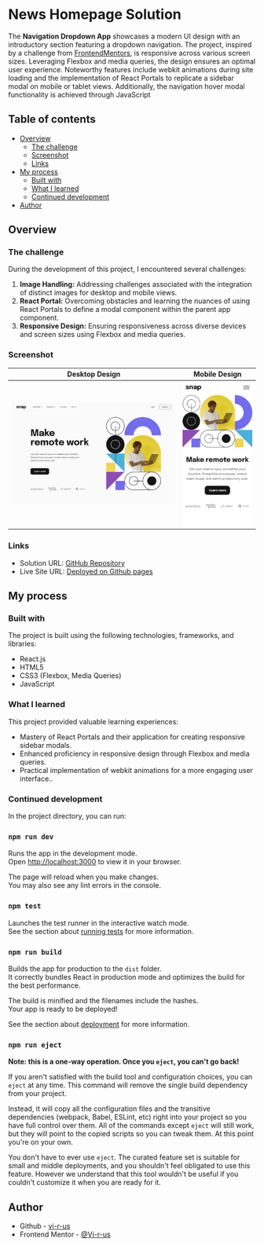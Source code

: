 # News Homepage Solution

The **Navigation Dropdown App** showcases a modern UI design with an introductory section featuring a dropdown navigation. The project, inspired by a challenge from [FrontendMentors](https://www.frontendmentor.io/challenges/intro-section-with-dropdown-navigation-ryaPetHE5), is responsive across various screen sizes. Leveraging Flexbox and media queries, the design ensures an optimal user experience. Noteworthy features include webkit animations during site loading and the implementation of React Portals to replicate a sidebar modal on mobile or tablet views. Additionally, the navigation hover modal functionality is achieved through JavaScript

## Table of contents

- [Overview](#overview)
  - [The challenge](#the-challenge)
  - [Screenshot](#screenshot)
  - [Links](#links)
- [My process](#my-process)
  - [Built with](#built-with)
  - [What I learned](#what-i-learned)
  - [Continued development](#continued-development)
- [Author](#author)

## Overview

### The challenge

During the development of this project, I encountered several challenges:

1. **Image Handling:** Addressing challenges associated with the integration of distinct images for desktop and mobile views.
2. **React Portal:** Overcoming obstacles and learning the nuances of using React Portals to define a modal component within the parent app component.
3. **Responsive Design:** Ensuring responsiveness across diverse devices and screen sizes using Flexbox and media queries.

### Screenshot

|          Desktop Design          |          Mobile Design          |
| :------------------------------: | :-----------------------------: |
| ![](./design/desktop-design.jpg) | ![](./design/mobile-design.jpg) |

### Links

- Solution URL: [GitHub Repository](https://github.com/Vi-r-us/navigation-dropdown-react-app)
- Live Site URL: [Deployed on Github pages](https://vi-r-us.github.io/navigation-dropdown-react-app/)

## My process

### Built with

The project is built using the following technologies, frameworks, and libraries:

- React.js
- HTML5
- CSS3 (Flexbox, Media Queries)
- JavaScript

### What I learned

This project provided valuable learning experiences:
- Mastery of React Portals and their application for creating responsive sidebar modals.
- Enhanced proficiency in responsive design through Flexbox and media queries.
- Practical implementation of webkit animations for a more engaging user interface..

### Continued development

In the project directory, you can run:

### `npm run dev`

Runs the app in the development mode.\
Open [http://localhost:3000](http://localhost:3000) to view it in your browser.

The page will reload when you make changes.\
You may also see any lint errors in the console.

### `npm test`

Launches the test runner in the interactive watch mode.\
See the section about [running tests](https://facebook.github.io/create-react-app/docs/running-tests) for more information.

### `npm run build`

Builds the app for production to the `dist` folder.\
It correctly bundles React in production mode and optimizes the build for the best performance.

The build is minified and the filenames include the hashes.\
Your app is ready to be deployed!

See the section about [deployment](https://facebook.github.io/create-react-app/docs/deployment) for more information.

### `npm run eject`

**Note: this is a one-way operation. Once you `eject`, you can't go back!**

If you aren't satisfied with the build tool and configuration choices, you can `eject` at any time. This command will remove the single build dependency from your project.

Instead, it will copy all the configuration files and the transitive dependencies (webpack, Babel, ESLint, etc) right into your project so you have full control over them. All of the commands except `eject` will still work, but they will point to the copied scripts so you can tweak them. At this point you're on your own.

You don't have to ever use `eject`. The curated feature set is suitable for small and middle deployments, and you shouldn't feel obligated to use this feature. However we understand that this tool wouldn't be useful if you couldn't customize it when you are ready for it.

## Author

- Github - [vi-r-us](https://github.com/Vi-r-us)
- Frontend Mentor - [@Vi-r-us](https://www.frontendmentor.io/profile/Vi-r-us)
